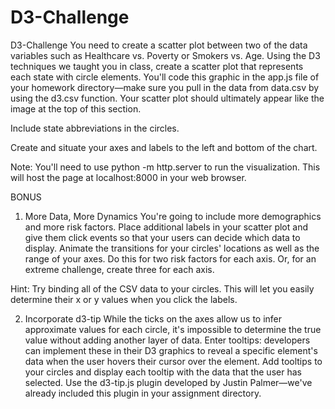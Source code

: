 # D3-Challenge
D3-Challenge
You need to create a scatter plot between two of the data variables such as Healthcare vs. Poverty or Smokers vs. Age.
Using the D3 techniques we taught you in class, create a scatter plot that represents each state with circle elements. You'll code this graphic in the app.js file of your homework directory—make sure you pull in the data from data.csv by using the d3.csv function. Your scatter plot should ultimately appear like the image at the top of this section.

Include state abbreviations in the circles.

Create and situate your axes and labels to the left and bottom of the chart.

Note: You'll need to use python -m http.server to run the visualization. This will host the page at localhost:8000 in your web browser.

BONUS

1. More Data, More Dynamics
You're going to include more demographics and more risk factors. Place additional labels in your scatter plot and give them click events so that your users can decide which data to display. Animate the transitions for your circles' locations as well as the range of your axes. Do this for two risk factors for each axis. Or, for an extreme challenge, create three for each axis.

Hint: Try binding all of the CSV data to your circles. This will let you easily determine their x or y values when you click the labels.

2. Incorporate d3-tip
While the ticks on the axes allow us to infer approximate values for each circle, it's impossible to determine the true value without adding another layer of data. Enter tooltips: developers can implement these in their D3 graphics to reveal a specific element's data when the user hovers their cursor over the element. Add tooltips to your circles and display each tooltip with the data that the user has selected. Use the d3-tip.js plugin developed by Justin Palmer—we've already included this plugin in your assignment directory.
